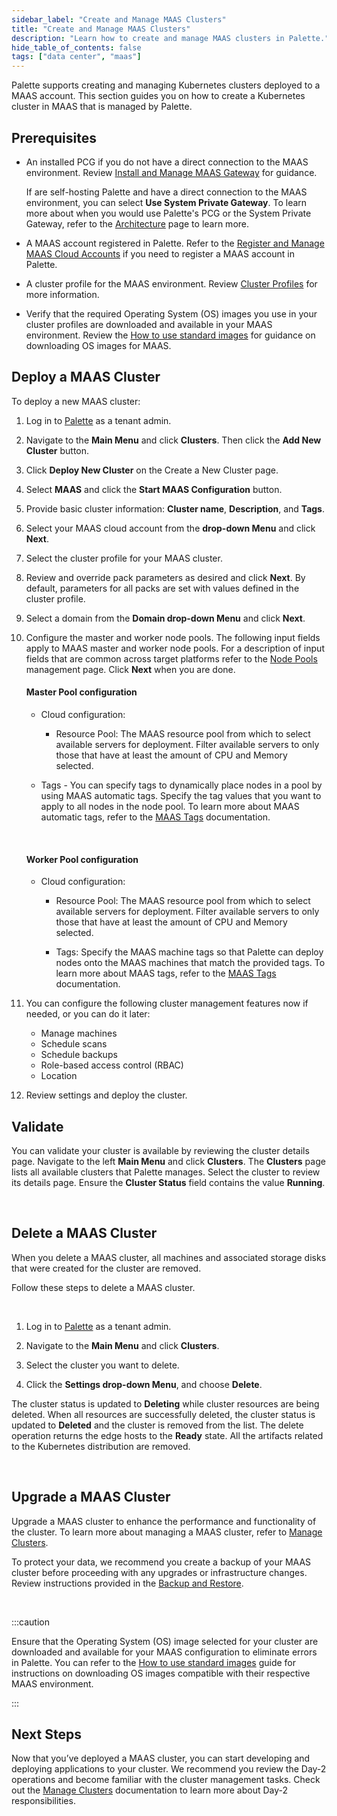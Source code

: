```yaml
---
sidebar_label: "Create and Manage MAAS Clusters"
title: "Create and Manage MAAS Clusters"
description: "Learn how to create and manage MAAS clusters in Palette."
hide_table_of_contents: false
tags: ["data center", "maas"]
---
```




Palette supports creating and managing Kubernetes clusters deployed to a MAAS account. This section guides you on how to create a Kubernetes cluster in MAAS that is managed by Palette.

## Prerequisites

- An installed PCG if you do not have a direct connection to the MAAS environment. Review [Install and Manage MAAS Gateway](install-manage-maas-pcg.md) for guidance.

  If are self-hosting Palette and have a direct connection to the MAAS environment, you can select **Use System Private Gateway**. To learn more about when you would use Palette's PCG or the System Private Gateway, refer to the [Architecture](architecture.md) page to learn more.


- A MAAS account registered in Palette. Refer to the [Register and Manage MAAS Cloud Accounts](register-manage-maas-cloud-accounts.md) if you need to register a MAAS account in Palette.


- A cluster profile for the MAAS environment. Review [Cluster Profiles](../../../cluster-profiles/cluster-profiles.md) for more information. 


- Verify that the required Operating System (OS) images you use in your cluster profiles are downloaded and available in your MAAS environment. Review the [How to use standard images](https://maas.io/docs/how-to-use-standard-images) for guidance on downloading OS images for MAAS.


## Deploy a MAAS Cluster

To deploy a new MAAS cluster:

1. Log in to [Palette](https://console.spectrocloud.com) as a tenant admin.


2. Navigate to the **Main Menu** and click **Clusters**. Then click the **Add New Cluster** button.


3. Click **Deploy New Cluster** on the Create a New Cluster page.


4. Select **MAAS** and click the **Start MAAS Configuration** button.


5. Provide basic cluster information: **Cluster name**, **Description**, and **Tags**.


6. Select your MAAS cloud account from the **drop-down Menu** and click **Next**.


7. Select the cluster profile for your MAAS cluster. 


8. Review and override pack parameters as desired and click **Next**. By default, parameters for all packs are set with values defined in the cluster profile.


9. Select a domain from the **Domain drop-down Menu** and click **Next**. 


10. Configure the master and worker node pools. The following input fields apply to MAAS master and worker node pools. For a description of input fields that are common across target platforms refer to the [Node Pools](../../cluster-management/node-pool.md) management page. Click **Next** when you are done.

    #### Master Pool configuration

    - Cloud configuration:

        - Resource Pool: The MAAS resource pool from which to select available servers for deployment. Filter available servers to only those that have at least the amount of CPU and Memory selected.

    - Tags - You can specify tags to dynamically place nodes in a pool by using MAAS automatic tags. Specify the tag values that you want to apply to all nodes in the node pool. To learn more about MAAS automatic tags, refer to the [MAAS Tags](https://maas.cloud.cbh.kth.se/MAAS/docs/cli/how-to-tag-machines.html#heading--how-to-create-automatic-tags) documentation.

    <br />

    #### Worker Pool configuration

    - Cloud configuration:

        - Resource Pool: The MAAS resource pool from which to select available servers for deployment. Filter available servers to only those that have at least the amount of CPU and Memory selected.

        - Tags: Specify the MAAS machine tags so that Palette can deploy nodes onto the MAAS machines that match the provided tags. To learn more about MAAS tags, refer to the [MAAS Tags](https://maas.io/docs/how-to-tag-machines) documentation.


11. You can configure the following cluster management features now if needed, or you can do it later:

    - Manage machines
    - Schedule scans
    - Schedule backups
    - Role-based access control (RBAC)
    - Location 


12. Review settings and deploy the cluster. 


## Validate

You can validate your cluster is available by reviewing the cluster details page. Navigate to the left **Main Menu** and click **Clusters**. The **Clusters** page lists all available clusters that Palette manages. Select the cluster to review its details page. Ensure the **Cluster Status** field contains the value **Running**.

<br />

## Delete a MAAS Cluster

When you delete a MAAS cluster, all machines and associated storage disks that were created for the cluster are removed. 

Follow these steps to delete a MAAS cluster.

<br />

1. Log in to [Palette](https://console.spectrocloud.com) as a tenant admin.


2. Navigate to the **Main Menu** and click **Clusters**. 


3. Select the cluster you want to delete.


4. Click the **Settings drop-down Menu**, and choose **Delete**.

The cluster status is updated to **Deleting** while cluster resources are being deleted. When all resources are successfully deleted, the cluster status is updated to **Deleted** and the cluster is removed from the list. The delete operation returns the edge hosts to the **Ready** state. All the artifacts related to the Kubernetes distribution are removed.

<br />


## Upgrade a MAAS Cluster

Upgrade a MAAS cluster to enhance the performance and functionality of the cluster. To learn more about managing a MAAS cluster, refer to [Manage Clusters](../../cluster-management/cluster-updates.md). 

To protect your data, we recommend you create a backup of your MAAS cluster before proceeding with any upgrades or infrastructure changes. Review instructions provided in the [Backup and Restore](../../cluster-management/backup-restore/backup-restore.md).

<br /> 

:::caution

Ensure that the Operating System (OS) image selected for your cluster are downloaded and available for your MAAS configuration to eliminate errors in Palette. You can refer to the [How to use standard images](https://maas.io/docs/how-to-customise-images) guide for instructions on downloading OS images compatible with their respective MAAS environment.



:::



## Next Steps

Now that you’ve deployed a MAAS cluster, you can start developing and deploying applications to your cluster. We recommend you review the Day-2 operations and become familiar with the cluster management tasks. Check out the [Manage Clusters](../../cluster-management/cluster-management.md) documentation to learn more about Day-2 responsibilities.